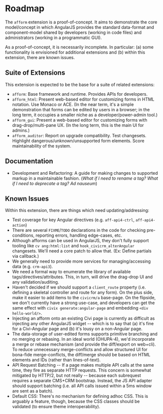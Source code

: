 # Roadmap

The `afform` extension is a proof-of-concept.  It aims to demonstrate the core model/concept in which AngularJS
provides the standard data-format and component-model shared by developers (working in code files) and administrators
(working in a programmatic GUI).

As a proof-of-concept, it is necessarily incomplete.  In particular: (a) some functionality is envisioned for
additional extensions and (b) within this extension, there are known issues.

## Suite of Extensions

This extension is expected to be the base for a suite of related extensions:

* `afform`: Base framework and runtime. Provides APIs for developers.
* `afform_html`: Present web-based editor for customizing forms in HTML notation. Use Monaco or ACE.
  (In the near term, it's a simple demonstration that forms can be edited by users in a browser; in the
  long term, it occupies a smaller niche as a developer/power-admin tool.)
* `afform_gui`: Present a web-based editor for customizing forms with drag-drop/multi-pane UX.
  (In the long term, this is the main UI for admins.)
* `afform_auditor`: Report on upgrade compatibility. Test changesets. Highlight dangerous/unknown/unsupported form elements.
   Score maintainability of the system.

## Documentation

* Development and Refactoring: A guide for making changes to supported markup in a maintainable fashion.
  (*What if I need to rename a tag? What if I need to deprecate a tag? Ad nauseum*)

## Known Issues

Within this extension, there are things which need updating/addressing:

* Test coverage for key Angular directives (e.g. `aff-api4-ctrl`, `aff-api4-action`)
* There are several `FIXME`/`TODO` declarations in the code for checking pre-conditions, reporting errors, handling edge-cases, etc.
* Although afforms can be used in AngularJS, they don't fully support tooling like `cv ang:html:list`
  and `hook_civicrm_alterAngular` changesets. We'll need a core patch to allow that. (Ex: Define partials via callback.)
* We generally need to provide more services for managing/accessing data (e.g. `crm-api3`).
* We need a formal way to enumerate the library of available tags/directives/attributes. This, in turn, will drive the
  drag-drop UI and any validation/auditing.
* Haven't decided if we should support a `client_route` property (i.e. defining a skeletal controller and route for any form).
  On the plus side, make it easier to add items to the `civicrm/a` base-page. On the flipside, we don't currently have
  a strong use-case, and developers can get the same effect with `civix generate:angular-page` and embedding `<div hello-world/>`.
* Injecting an afform onto an existing Civi page is currently as difficult as injecting any other AngularJS widget --
  which is to say that (a) it's fine for a Civi-Angular page and (b) it's lousy on a non-Angular page.
* The data-storage of user-edited forms supports primitive branching and no merging or rebasing.  In an ideal world
  (OHUPA-4), we'd incorporate a merge or rebase mechanism (and provide the diff/export on web+cli).  To reduce unnecessary
  merge-conflicts and allow structured UI for bona-fide merge-conflicts, the diff/merge should be based on HTML elements and
  IDs (rather than lines-of-text).
* API Request Batching -- If a page makes multiple API calls at the same time, they fire as separate HTTP requests. This concern is somewhat
  mitigated by HTTP/2, but not really -- because each subrequest requires a separate CMS+CRM bootstrap. Instead, the JS API adapter should
  support batching (i.e. all API calls issued within a 5ms window are sent as a batch).
* Default CSS: There's no mechanism for defining adhoc CSS. This is arguably a feature, though, because the CSS classes
  should be validated (to ensure theme interoperability).

